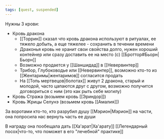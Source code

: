 ```yaml
---
tags: [quest, suspended]
---
```


Нужны 3 крови:

- Кровь дракона
	- [[Торрин]] сказал что кровь дракона используют в ритуалах, ее тяжело добыть, а еще тяжелее - сохранить в течении времени
	- Драконья кровь не хранит свои свойства долго, нужен хороший контейнер или сразу доставить ее на место (c) [[Броттор#Бьорн|Бьорн]]
	- Возможно продается у [[Шаншидад]] в [[Невервинтер]]
	- Трибор, Глубоководье или [[Невервинтер]], возможно кто-то из [[Жентаримы|жентаримов]] согласится продать
	- На [[Топь мертвецов|болотах]] живут 2 дракона, старый и молодой, часто цапаются друг с другом, возможно получится договориться с ним (это как рыть себе могилу)
- Кровь Стража (возьмем кровь [[Эриндор]])
- Кровь Жрицы Селунэ (возьмем кровь [[Амалия]])

За воротами кто-то, кто разрубил душу [[Мэрион|Мэрион]] на части, она попросила нас вернуть часть ее души

В награду она пообещала дать [[Ха'арат|Ха'арату]] [[Легендарный посох|что-то, что поможет в его "лечебной" практике]]

